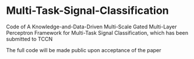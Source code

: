 # Multi-Task-Signal-Classification

Code of A Knowledge-and-Data-Driven Multi-Scale Gated Multi-Layer Perceptron Framework for Multi-Task Signal Classification, which has been submitted to TCCN

The full code will be made public upon acceptance of the paper
